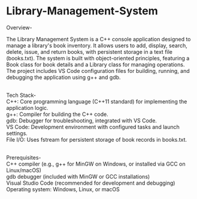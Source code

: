# Library-Management-System

Overview-<br>

The Library Management System is a C++ console application designed to manage a library's book inventory. It allows users to add, display, search, delete, issue, and return books, with persistent storage in a text file (books.txt). The system is built with object-oriented principles, featuring a Book class for book details and a Library class for managing operations. The project includes VS Code configuration files for building, running, and debugging the application using g++ and gdb.<br><br>

Tech Stack-<br>
C++: Core programming language (C++11 standard) for implementing the application logic.<br>
g++: Compiler for building the C++ code.<br>
gdb: Debugger for troubleshooting, integrated with VS Code.<br>
VS Code: Development environment with configured tasks and launch settings.<br>
File I/O: Uses fstream for persistent storage of book records in books.txt.<br><br>

Prerequisites-<br>
C++ compiler (e.g., g++ for MinGW on Windows, or installed via GCC on Linux/macOS)<br>
gdb debugger (included with MinGW or GCC installations)<br>
Visual Studio Code (recommended for development and debugging)<br>
Operating system: Windows, Linux, or macOS<br>
